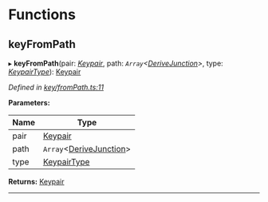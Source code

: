 

# Functions

<a id="keyfrompath"></a>

##  keyFromPath

▸ **keyFromPath**(pair: *[Keypair](_types_.md#keypair)*, path: *`Array`<[DeriveJunction](../classes/_key_derivejunction_.derivejunction.md)>*, type: *[KeypairType](_types_.md#keypairtype)*): [Keypair](_types_.md#keypair)

*Defined in [key/fromPath.ts:11](https://github.com/polkadot-js/common/blob/4a31466/packages/util-crypto/src/key/fromPath.ts#L11)*

**Parameters:**

| Name | Type |
| ------ | ------ |
| pair | [Keypair](_types_.md#keypair) |
| path | `Array`<[DeriveJunction](../classes/_key_derivejunction_.derivejunction.md)> |
| type | [KeypairType](_types_.md#keypairtype) |

**Returns:** [Keypair](_types_.md#keypair)

___

